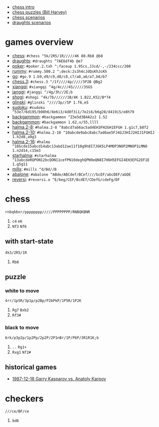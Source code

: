 - [chess intro](c/intro.md)
- [chess puzzles (Bill Harvey)](c/wtharvey.md)
- [chess scenarios](c/scenarios.md)
- [draughts scenarios](d/scenarios.md)

# games overview

- [chess](#/chess/local):           `#chess ^5k/2R5/1R/////4K 80.Rb8 @b8`
- [draughts](#/draughts/local):     `#draughts ^7AE6df4b @e7`
- [poker](#/poker.2.txh/local):     `#poker.2.txh ^;faceup 1.95cs,JJcd/-,-/234ccc/200`
- [rummy](#/rummy.500.2/local):     `#rummy.500.2 ^;deck:2s3h4cJdQsKhJcKh`
- [go](#/go.9/local):               `#go.9 1.b9,d9/c9,d8/c8,c7/a8,a6/a7,b6/b7`
- [chess.3](#/chess.3/local):       `#chess.3 ^/1f////4p/////3P2B @Bg2`
- [xiangqi](#/xiangqi/local):       `#xiangqi ^4g/4c///4S/////3SGS`
- [janggi](#/janggi/local):         `#janggi ^/4g/3h//2E;b`
- [shogi](#/shogi/local):           `#shogi ^4k/7b//////1B/4K 1.B22,K52/B*74`
- [glinski](#/glinski/local):       `#glinski ^////3p//5P 1.f6,e5`
- [sudoku](#/sudoku/local):         `#sudoku ^53e7/6d195/b98h6/8e6i3/4d8f3i1/7e2i6/b6g28/d419i5/e8h79`
- [backgammon](#/backgammon/local): `#backgammon ^Z3e5d3B4A2z2 1.52`
- [backgammon](#/backgammon/local): `#backgammon 1.62,x/55,llll`
- [halma.2-8](#/halma.2-8/local):   `#halma.2-8 ^8abcd7ab6ac5ad4EH3FH2GH1EFGH 1.g1c7,b8f2`
- [halma.2-10](#/halma.2-10/local): `#halma.2-10 ^10abcde9abc8abc7ad6ae5FJ4GJ3HIJ2HIJ1FGHIJ 1.h2d8,a9g3`
- [halma.2-16](#/halma/local):      `#halma ^16bcde15abcd14abc13abd12ae11f10g9h8I7J6K5LP4MOP3NOP2MNOP1LMNO 1.n2d14,c15m3`
- [starhalma](#/starhalma/local):   `#starhalma ^13abcdeRQPON12bcQON11cefPN10deghQPN9eQN8I7H6H5EFGI4EH3EFG2EF1E 1.g5g11`
- [mills](#/mills/local):           `#mills ^d/Bd//B`
- [abalone](#/abalone/local):       `#abalone ^ABde/ABCdef/BCef////bcEF/abcDEF/abDE`
- [reversi](#/reversi.o/local):     `#reversi.o ^E/beg/CEF/BcdEf/CDefG/cdeFg/DF`


# chess

```chess
rnbqkbnr/pppppppp/////PPPPPPPP/RNBQKBNR
```

1. `c4` `e6`
2. `Nf3` `Nf6`

## with start-state

```chess
4k3/2R5/1R
```

1. `Rb8`


## puzzle

### white to move

```chess puzzle
4rr/1p5R/3p1p/p2Bp/P2bPkP/1P5R/1P2K
```

1. `Rg7` `Bxb2`
2. `Rf3#`

### black to move

```chess
6rk/p3p2p/1p2Pp/2p2P/2P1nBr/1P/P6P/3R1R1K;b
```

1. `..` `Rg1+`
2. `Rxg1` `Nf2#`

## historical games

- [1987-12-18 Garry Kasparov vs. Anatoly Karpov](c/19871218-GKasparov-AKarpov.md)


# checkers

```damas.br
///ce/BF/ce
```

1. `bd6`
